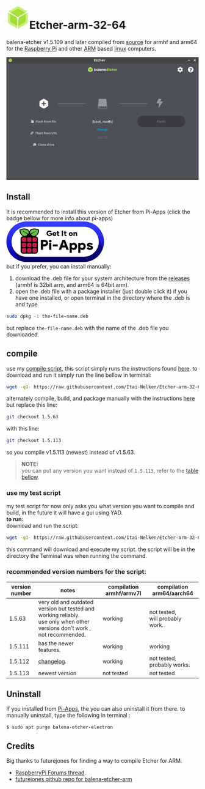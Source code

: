 # <img src="/screenshots/balena-etcher.png" alt="drawing" width="60"/>Etcher-arm-32-64
balena-etcher v1.5.109 and later compiled from [source](https://github.com/balena-io/etcher) for armhf and arm64 for the [Raspberry Pi](https://www.raspberrypi.org) and other [ARM](https://en.wikipedia.org/wiki/ARM_architecture) based [linux](https://en.wikipedia.org/wiki/Linux) computers.

![Etcher on rpi screenshot](/screenshots/etcher.png)


## Install
It is recommended to install this version of Etcher from Pi-Apps (click the badge bellow for more info about pi-apps) <br> 
[![badge](https://github.com/Botspot/pi-apps/blob/master/icons/badge.png?raw=true)](https://github.com/Botspot/pi-apps)  
but if you prefer, you can install manually: 
1) download the .deb file for your system architecture from the [releases](https://github.com/Itai-Nelken/Etcher-arm-32-64/releases) (armhf is 32bit arm, and arm64 is 64bit arm).
2) open the .deb file with a package installer (just double click it) if you have one installed, or open terminal in the directory where the .deb is and type 
```sh
sudo dpkg -i the-file-name.deb
```
but replace `the-file-name.deb` with the name of the .deb file you downloaded.

## compile
use my [compile script](compile-etcher_v1.5.112.sh), this script simply runs the instructions found [here](https://github.com/futurejones/balena-etcher-arm/blob/master/etcher-build/BUILD.md). to download and run it simply run the line bellow in terminal:
```sh
wget -qO- https://raw.githubusercontent.com/Itai-Nelken/Etcher-arm-32-64/main/compile-etcher_v1.5.112.sh | bash
```
alternately compile, build, and package manually with the instructions [here](https://github.com/futurejones/balena-etcher-arm/blob/master/etcher-build/BUILD.md)
but replace this line: 
```sh
git checkout 1.5.63
```
with this line:
```sh
git checkout 1.5.113
```
so you compile v1.5.113 (newest) instead of v1.5.63.
>**NOTE:**<br>you can put any version you want instead of `1.5.113`, refer to the [table bellow](https://github.com/Itai-Nelken/Etcher-arm-32-64#recommended-version-numbers-for-the-script).

### use my test script
my test script for now only asks you what version you want to compile and build, in the future it will have a gui using YAD.
<br><b>to run:</b><br>download and run the script:
```bash
wget -qO- https://raw.githubusercontent.com/Itai-Nelken/Etcher-arm-32-64/main/test-stuff/compile-etcher.sh | bash
```
this command will download and execute my script. the script will be in the directory the Terminal was when running the command.<br>
### recommended version numbers for the script:
version number | notes | compilation armhf/armv7l | compilation arm64/aarch64 
------------ | ------------- | ------------- | -------------
1.5.63 | very old and outdated version but tested and working reliably.<br> use only when other versions don't work , not recommended. | working | not tested,<br>will probably work.
1.5.111 | has the newer features. | working | working
1.5.112 | [changelog](https://github.com/balena-io/etcher/blob/master/CHANGELOG.md#v15112). | working | not tested,<br> probably works.
1.5.113 | newest version | not tested | not tested

## Uninstall
If you installed from [Pi-Apps](https://github.com/Botspot/pi-apps), the you can also uninstall it from there.
to manually uninstall, type the following in terminal :
```sh-session
$ sudo apt purge balena-etcher-electron
```

## Credits
Big thanks to futurejones for finding a way to compile Etcher for ARM.

- [RaspberryPi Forums thread](https://www.raspberrypi.org/forums/viewtopic.php?f=62&t=255205&start=25).
- [futurejones github repo for balena-etcher-arm](https://github.com/futurejones/balena-etcher-arm)
